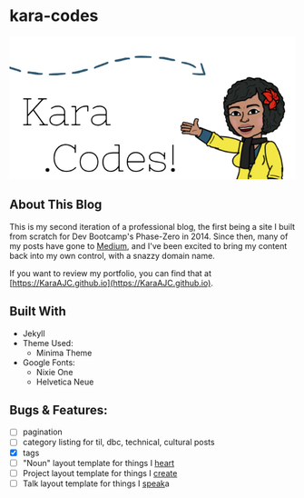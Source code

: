 # kara-codes
![kara.codes logo](/pics/karacodes.png)

## About This Blog
This is my second iteration of a professional blog, the first being a site I built from scratch for Dev Bootcamp's Phase-Zero in 2014. Since then, many of my posts have gone to [Medium](https://medium.com/@karaajc), and I've been excited to bring my content back into my own control, with a snazzy domain name.

If you want to review my portfolio, you can find that at [https://KaraAJC.github.io](https://KaraAJC.github.io).

## Built With
- Jekyll
- Theme Used:
  - Minima Theme
- Google Fonts:
  - Nixie One
  - Helvetica Neue

## Bugs & Features:
- [ ] pagination
- [ ] category listing for til, dbc, technical, cultural posts
- [x] tags
- [ ] "Noun" layout template for things I [heart](http://kara.codes/and-hearts)
- [ ] Project layout template for things I [create](http://kara.codes/stuff)
- [ ] Talk layout template for things I [speak](http://kara.codes/and-talks)a

